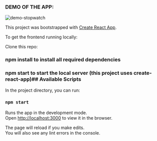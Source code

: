 ### DEMO OF THE APP:

![demo-stopwatch](https://user-images.githubusercontent.com/3372372/86607084-d6dbda00-bf76-11ea-9251-7de2c0926b21.gif)

This project was bootstrapped with [Create React App](https://github.com/facebook/create-react-app).

To get the frontend running locally:

Clone this repo:
### npm install to install all required dependencies
### npm start to start the local server (this project uses create-react-app)## Available Scripts

In the project directory, you can run:

### `npm start`

Runs the app in the development mode.<br />
Open [http://localhost:3000](http://localhost:3000) to view it in the browser.

The page will reload if you make edits.<br />
You will also see any lint errors in the console.

